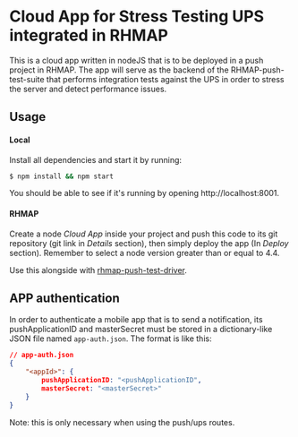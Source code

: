 # Cloud App for Stress Testing UPS integrated in RHMAP

This is a cloud app written in nodeJS that is to be deployed in a push project in RHMAP. The app will serve as the backend of the RHMAP-push-test-suite that performs integration tests against the UPS in order to stress the server and detect performance issues.

## Usage
#### Local
Install all dependencies and start it by running:
```bash
$ npm install && npm start
```
You should be able to see if it's running by opening http://localhost:8001.

#### RHMAP
Create a node _Cloud App_ inside your project and push this code to its git repository (git link in _Details_ section), then simply deploy the app (In _Deploy_ section). Remember to select a node version greater than or equal to 4.4.

Use this alongside with [rhmap-push-test-driver](https://github.com/feedhenry/rhmap-push-test-driver).

## APP authentication
In order to authenticate a mobile app that is to send a notification, its pushApplicationID and masterSecret must be stored in a dictionary-like JSON file named `app-auth.json`.
The format is like this:
```JSON
// app-auth.json
{
    "<appId>": {
        pushApplicationID: "<pushApplicationID",
        masterSecret: "<masterSecret>"
    }
}
```
Note: this is only necessary when using the push/ups routes.